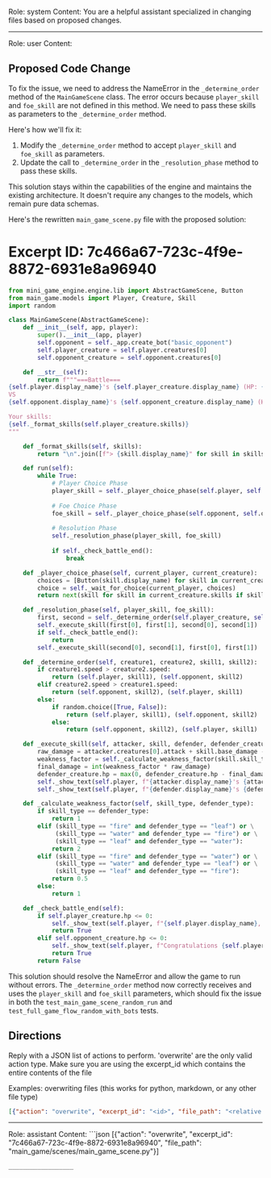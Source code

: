 Role: system
Content: You are a helpful assistant specialized in changing files based on proposed changes.
__________________
Role: user
Content: 
## Proposed Code Change
To fix the issue, we need to address the NameError in the `_determine_order` method of the `MainGameScene` class. The error occurs because `player_skill` and `foe_skill` are not defined in this method. We need to pass these skills as parameters to the `_determine_order` method.

Here's how we'll fix it:

1. Modify the `_determine_order` method to accept `player_skill` and `foe_skill` as parameters.
2. Update the call to `_determine_order` in the `_resolution_phase` method to pass these skills.

This solution stays within the capabilities of the engine and maintains the existing architecture. It doesn't require any changes to the models, which remain pure data schemas.

Here's the rewritten `main_game_scene.py` file with the proposed solution:

# Excerpt ID: 7c466a67-723c-4f9e-8872-6931e8a96940
```python main_game/scenes/main_game_scene.py
from mini_game_engine.engine.lib import AbstractGameScene, Button
from main_game.models import Player, Creature, Skill
import random

class MainGameScene(AbstractGameScene):
    def __init__(self, app, player):
        super().__init__(app, player)
        self.opponent = self._app.create_bot("basic_opponent")
        self.player_creature = self.player.creatures[0]
        self.opponent_creature = self.opponent.creatures[0]

    def __str__(self):
        return f"""===Battle===
{self.player.display_name}'s {self.player_creature.display_name} (HP: {self.player_creature.hp}/{self.player_creature.max_hp})
VS
{self.opponent.display_name}'s {self.opponent_creature.display_name} (HP: {self.opponent_creature.hp}/{self.opponent_creature.max_hp})

Your skills:
{self._format_skills(self.player_creature.skills)}
"""

    def _format_skills(self, skills):
        return "\n".join([f"> {skill.display_name}" for skill in skills])

    def run(self):
        while True:
            # Player Choice Phase
            player_skill = self._player_choice_phase(self.player, self.player_creature)
            
            # Foe Choice Phase
            foe_skill = self._player_choice_phase(self.opponent, self.opponent_creature)
            
            # Resolution Phase
            self._resolution_phase(player_skill, foe_skill)
            
            if self._check_battle_end():
                break

    def _player_choice_phase(self, current_player, current_creature):
        choices = [Button(skill.display_name) for skill in current_creature.skills]
        choice = self._wait_for_choice(current_player, choices)
        return next(skill for skill in current_creature.skills if skill.display_name == choice.display_name)

    def _resolution_phase(self, player_skill, foe_skill):
        first, second = self._determine_order(self.player_creature, self.opponent_creature, player_skill, foe_skill)
        self._execute_skill(first[0], first[1], second[0], second[1])
        if self._check_battle_end():
            return
        self._execute_skill(second[0], second[1], first[0], first[1])

    def _determine_order(self, creature1, creature2, skill1, skill2):
        if creature1.speed > creature2.speed:
            return (self.player, skill1), (self.opponent, skill2)
        elif creature2.speed > creature1.speed:
            return (self.opponent, skill2), (self.player, skill1)
        else:
            if random.choice([True, False]):
                return (self.player, skill1), (self.opponent, skill2)
            else:
                return (self.opponent, skill2), (self.player, skill1)

    def _execute_skill(self, attacker, skill, defender, defender_creature):
        raw_damage = attacker.creatures[0].attack + skill.base_damage - defender_creature.defense
        weakness_factor = self._calculate_weakness_factor(skill.skill_type, defender_creature.creature_type)
        final_damage = int(weakness_factor * raw_damage)
        defender_creature.hp = max(0, defender_creature.hp - final_damage)
        self._show_text(self.player, f"{attacker.display_name}'s {attacker.creatures[0].display_name} used {skill.display_name}!")
        self._show_text(self.player, f"{defender.display_name}'s {defender_creature.display_name} took {final_damage} damage!")

    def _calculate_weakness_factor(self, skill_type, defender_type):
        if skill_type == defender_type:
            return 1
        elif (skill_type == "fire" and defender_type == "leaf") or \
             (skill_type == "water" and defender_type == "fire") or \
             (skill_type == "leaf" and defender_type == "water"):
            return 2
        elif (skill_type == "fire" and defender_type == "water") or \
             (skill_type == "water" and defender_type == "leaf") or \
             (skill_type == "leaf" and defender_type == "fire"):
            return 0.5
        else:
            return 1

    def _check_battle_end(self):
        if self.player_creature.hp <= 0:
            self._show_text(self.player, f"{self.player.display_name}, you have lost the battle!")
            return True
        elif self.opponent_creature.hp <= 0:
            self._show_text(self.player, f"Congratulations {self.player.display_name}, you have won the battle!")
            return True
        return False
```

This solution should resolve the NameError and allow the game to run without errors. The `_determine_order` method now correctly receives and uses the `player_skill` and `foe_skill` parameters, which should fix the issue in both the `test_main_game_scene_random_run` and `test_full_game_flow_random_with_bots` tests.

## Directions
Reply with a JSON list of actions to perform. 'overwrite' are the only valid action type. 
Make sure you are using the excerpt_id which contains the entire contents of the file

Examples:
overwriting files (this works for python, markdown, or any other file type)
```json output_example1
[{"action": "overwrite", "excerpt_id": "<id>", "file_path": "<relative file path>"}]
```

__________________
Role: assistant
Content: ```json
[{"action": "overwrite", "excerpt_id": "7c466a67-723c-4f9e-8872-6931e8a96940", "file_path": "main_game/scenes/main_game_scene.py"}]
```
__________________
